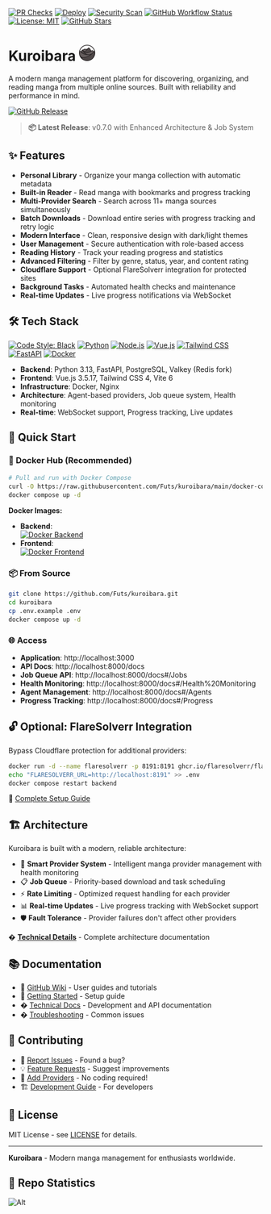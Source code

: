 [![PR Checks](https://github.com/Futs/kuroibara/actions/workflows/pr-checks.yml/badge.svg?branch=main)](https://github.com/Futs/kuroibara/actions/workflows/pr-checks.yml)
[![Deploy](https://github.com/Futs/kuroibara/actions/workflows/deploy.yml/badge.svg?branch=main)](https://github.com/Futs/kuroibara/actions/workflows/deploy.yml)
[![Security Scan](https://github.com/Futs/kuroibara/actions/workflows/security-scan.yml/badge.svg?branch=main)](https://github.com/Futs/kuroibara/actions/workflows/security-scan.yml)
[![GitHub Workflow Status](https://img.shields.io/github/actions/workflow/status/Futs/kuroibara/pr-checks.yml?branch=main&label=tests)](https://github.com/Futs/kuroibara/actions/workflows/pr-checks.yml)
[![License: MIT](https://img.shields.io/badge/license-MIT-green.svg)](LICENSE)
[![GitHub Stars](https://img.shields.io/github/stars/Futs/kuroibara)](https://github.com/Futs/kuroibara/stargazers)

# Kuroibara <img src="frontend/app/public/assets/logo/logo.png" alt="Kuroibara Logo" width="32" height="32">

A modern manga management platform for discovering, organizing, and reading manga from multiple online sources. Built with reliability and performance in mind.

[![GitHub Release](https://img.shields.io/github/v/release/Futs/kuroibara?label=version)](https://github.com/Futs/kuroibara/releases)

> **📦 Latest Release**: v0.7.0 with Enhanced Architecture & Job System


## ✨ Features

- **Personal Library** - Organize your manga collection with automatic metadata
- **Built-in Reader** - Read manga with bookmarks and progress tracking  
- **Multi-Provider Search** - Search across 11+ manga sources simultaneously
- **Batch Downloads** - Download entire series with progress tracking and retry logic
- **Modern Interface** - Clean, responsive design with dark/light themes
- **User Management** - Secure authentication with role-based access
- **Reading History** - Track your reading progress and statistics
- **Advanced Filtering** - Filter by genre, status, year, and content rating
- **Cloudflare Support** - Optional FlareSolverr integration for protected sites
- **Background Tasks** - Automated health checks and maintenance
- **Real-time Updates** - Live progress notifications via WebSocket


## 🛠️ Tech Stack
[![Code Style: Black](https://img.shields.io/badge/code%20style-black-000000.svg)](https://github.com/psf/black)
[![Python](https://img.shields.io/badge/python-3.12+-blue.svg)](https://www.python.org/)
[![Node.js](https://img.shields.io/badge/node.js-22-green.svg)](https://nodejs.org/)
[![Vue.js](https://img.shields.io/badge/vue.js-3.5.17-4FC08D.svg)](https://vuejs.org/)
[![Tailwind CSS](https://img.shields.io/badge/tailwind-4.0.0-38B2AC.svg)](https://tailwindcss.com/)
[![FastAPI](https://img.shields.io/badge/fastapi-0.115+-009688.svg)](https://fastapi.tiangolo.com/)
[![Docker](https://img.shields.io/badge/docker-ready-2496ED.svg)](https://www.docker.com/)

- **Backend**: Python 3.13, FastAPI, PostgreSQL, Valkey (Redis fork)
- **Frontend**: Vue.js 3.5.17, Tailwind CSS 4, Vite 6
- **Infrastructure**: Docker, Nginx
- **Architecture**: Agent-based providers, Job queue system, Health monitoring
- **Real-time**: WebSocket support, Progress tracking, Live updates

## 🚀 Quick Start

### 🐳 Docker Hub (Recommended)

```bash
# Pull and run with Docker Compose
curl -O https://raw.githubusercontent.com/Futs/kuroibara/main/docker-compose.yml
docker compose up -d
```

**Docker Images:**
- **Backend**:  
[![Docker Backend](https://img.shields.io/docker/pulls/futs/kuroibara-backend?label=backend%20pulls)](https://hub.docker.com/r/futs/kuroibara-backend)  
- **Frontend**:  
[![Docker Frontend](https://img.shields.io/docker/pulls/futs/kuroibara-frontend?label=frontend%20pulls)](https://hub.docker.com/r/futs/kuroibara-frontend) 

### 📦 From Source

```bash
git clone https://github.com/Futs/kuroibara.git
cd kuroibara
cp .env.example .env
docker compose up -d
```

### 🌐 Access

- **Application**: http://localhost:3000
- **API Docs**: http://localhost:8000/docs
- **Job Queue API**: http://localhost:8000/docs#/Jobs
- **Health Monitoring**: http://localhost:8000/docs#/Health%20Monitoring
- **Agent Management**: http://localhost:8000/docs#/Agents
- **Progress Tracking**: http://localhost:8000/docs#/Progress

## 🔓 Optional: FlareSolverr Integration

Bypass Cloudflare protection for additional providers:

```bash
docker run -d --name flaresolverr -p 8191:8191 ghcr.io/flaresolverr/flaresolverr:latest
echo "FLARESOLVERR_URL=http://localhost:8191" >> .env
docker compose restart backend
```

📖 [Complete Setup Guide](docs/FLARESOLVERR_SETUP.md)

## 🏗️ Architecture

Kuroibara is built with a modern, reliable architecture:

- 🤖 **Smart Provider System** - Intelligent manga provider management with health monitoring
- 📋 **Job Queue** - Priority-based download and task scheduling
- ⚡ **Rate Limiting** - Optimized request handling for each provider
- 📊 **Real-time Updates** - Live progress tracking with WebSocket support
- 🛡️ **Fault Tolerance** - Provider failures don't affect other providers

� **[Technical Details](docs/ARCHITECTURE.md)** - Complete architecture documentation

## 📚 Documentation

- 📖 [GitHub Wiki](https://github.com/Futs/kuroibara/wiki) - User guides and tutorials
- 🚀 [Getting Started](https://github.com/Futs/kuroibara/wiki/Getting-Started) - Setup guide
- � [Technical Docs](docs/README.md) - Development and API documentation
- � [Troubleshooting](https://github.com/Futs/kuroibara/wiki/Troubleshooting) - Common issues

## 🤝 Contributing

- 🐛 [Report Issues](https://github.com/Futs/kuroibara/issues/new) - Found a bug?
- 💡 [Feature Requests](https://github.com/Futs/kuroibara/issues/new) - Suggest improvements
- 🔌 [Add Providers](docs/TEMPLATE_PROVIDER_SYSTEM.md) - No coding required!
- 🏗️ [Development Guide](docs/DEVELOPMENT.md) - For developers

## 📄 License

MIT License - see [LICENSE](LICENSE) for details.

---

**Kuroibara** - Modern manga management for enthusiasts worldwide.

## 🤖 Repo Statistics
![Alt](https://repobeats.axiom.co/api/embed/f25e543ba7457e8ca5c622072e11becd5e6e2cd4.svg "Repobeats analytics image")